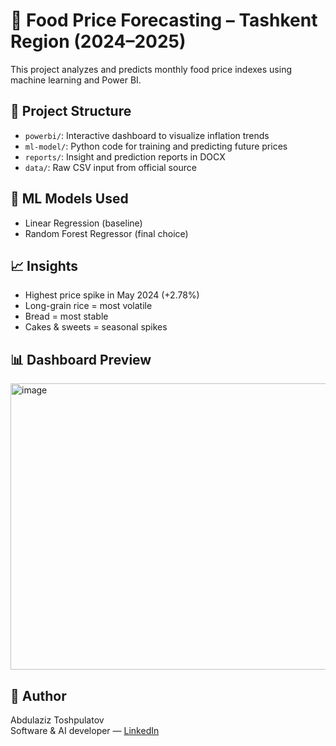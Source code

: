 # 🥘 Food Price Forecasting – Tashkent Region (2024–2025)

This project analyzes and predicts monthly food price indexes using machine learning and Power BI.

## 📁 Project Structure

- `powerbi/`: Interactive dashboard to visualize inflation trends
- `ml-model/`: Python code for training and predicting future prices
- `reports/`: Insight and prediction reports in DOCX
- `data/`: Raw CSV input from official source

## 🤖 ML Models Used
- Linear Regression (baseline)
- Random Forest Regressor (final choice)

## 📈 Insights
- Highest price spike in May 2024 (+2.78%)
- Long-grain rice = most volatile
- Bread = most stable
- Cakes & sweets = seasonal spikes

## 📊 Dashboard Preview
<img width="810" height="458" alt="image" src="https://github.com/user-attachments/assets/f1e1c390-413e-4275-96ee-4c4fae125294" />


## 🧠 Author
Abdulaziz Toshpulatov  
Software & AI developer — [LinkedIn](https://www.linkedin.com/in/abdulaziz-toshpulatov/)
